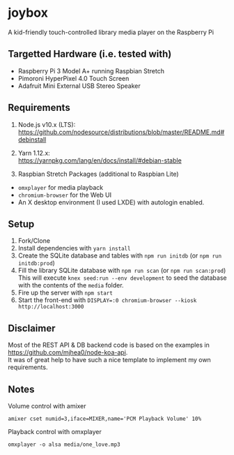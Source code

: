 # joybox
A kid-friendly touch-controlled library media player on the Raspberry Pi

## Targetted Hardware (i.e. tested with)
* Raspberry Pi 3 Model A+ running Raspbian Stretch
* Pimoroni HyperPixel 4.0 Touch Screen
* Adafruit Mini External USB Stereo Speaker

## Requirements
1. Node.js v10.x (LTS):  
https://github.com/nodesource/distributions/blob/master/README.md#debinstall

2. Yarn 1.12.x:  
https://yarnpkg.com/lang/en/docs/install/#debian-stable

3. Raspbian Stretch Packages (additional to Raspbian Lite)
* `omxplayer` for media playback
* `chromium-browser` for the Web UI
* An X desktop environment (I used LXDE) with autologin enabled.

## Setup
1. Fork/Clone
2. Install dependencies with `yarn install`
3. Create the SQLite database and tables with `npm run initdb` (or `npm run initdb:prod`)
4. Fill the library SQLite database with `npm run scan` (or `npm run scan:prod`)  
   This will execute `knex seed:run --env development` to seed the database with the contents of the `media` folder.
5. Fire up the server with `npm start`
6. Start the front-end with `DISPLAY=:0 chromium-browser --kiosk http://localhost:3000`

## Disclaimer
Most of the REST API & DB backend code is based on the examples in https://github.com/mjhea0/node-koa-api.  
It was of great help to have such a nice template to implement my own requirements.

## Notes
Volume control with amixer
```
amixer cset numid=3,iface=MIXER,name='PCM Playback Volume' 10%
```

Playback control with omxplayer
```
omxplayer -o alsa media/one_love.mp3
```
